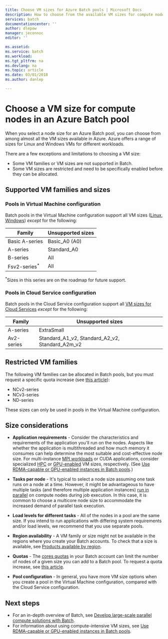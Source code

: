```yaml
---
title: Choose VM sizes for Azure Batch pools | Microsoft Docs
description: How to choose from the available VM sizes for compute nodes in Azure Batch pools
services: batch
documentationcenter: ''
author: dlepow
manager: jeconnoc
editor: ''

ms.assetid: 
ms.service: batch
ms.workload: 
ms.tgt_pltfrm: na
ms.devlang: na
ms.topic: article
ms.date: 03/01/2018
ms.author: danlep

---
```

# Choose a VM size for compute nodes in an Azure Batch pool

When you select a node size for an Azure Batch pool, you can choose from among almost all the VM sizes available in Azure. Azure offers a range of sizes for Linux and Windows VMs for different workloads. 

There are a few exceptions and limitations to choosing a VM size:
* Some VM families or VM sizes are not supported in Batch. 
* Some VM sizes are restricted and need to be specifically enabled before they can be allocated.


## Supported VM families and sizes

### Pools in Virtual Machine configuration

Batch pools in the Virtual Machine configuration support all VM sizes ([Linux](../virtual-machines/linux/sizes.md), [Windows](../virtual-machines/windows/sizes.md)) *except* for the following:

| Family  | Unsupported sizes  |
|---------|---------|
| Basic A-series | Basic_A0 (A0) |
| A-series | Standard_A0 |
| B-series | All |
| Fsv2-series<sup>*</sup> | All |

<sup>*</sup>Sizes in this series are on the roadmap for future support.

### Pools in Cloud Service configuration

Batch pools in the Cloud Service configuration support all [VM sizes for Cloud Services](../cloud-services/cloud-services-sizes-specs.md) *except* for the following:

| Family  | Unsupported sizes  |
|---------|---------|
| A-series | ExtraSmall |
| Av2-series | Standard_A1_v2, Standard_A2_v2, Standard_A2m_v2 |

## Restricted VM families
The following VM families can be allocated in Batch pools, but you must request a specific quota increase (see [this article](batch-quota-limit.md#increase-a-quota)):
* NCv2-series
* NCv3-series
* ND-series

These sizes can only be used in pools in the Virtual Machine configuration.

## Size considerations

* **Application requirements** - Consider the characteristics and requirements of the application you'll run on the nodes. Aspects like whether the application is multithreaded and how much memory it consumes can help determine the most suitable and cost-effective node size. For multi-instance [MPI workloads](batch-mpi.md) or CUDA applications, consider specialized [HPC](../virtual-machines/linux/sizes-hpc.md) or [GPU-enabled](../virtual-machines/linux/sizes-gpu.md) VM sizes, respectively. (See [Use RDMA-capable or GPU-enabled instances in Batch pools](batch-pool-compute-intensive-sizes.md).) 

* **Tasks per node** - It's typical to select a node size assuming one task runs on a node at a time. However, it might be advantageous to have multiple tasks (and therefore multiple application instances) [run in parallel](batch-parallel-node-tasks.md) on compute nodes during job execution. In this case, it is common to choose a multicore node size to accommodate the increased demand of parallel task execution.

* **Load levels for different tasks** - All of the nodes in a pool are the same size. If you intend to run applications with differing system requirements and/or load levels, we recommend that you use separate pools. 

* **Region availability** - A VM family or size might not be available in the regions where you create your Batch accounts. To check that a size is available, see [Products available by region](https://azure.microsoft.com/regions/services/).

* **Quotas** - The [cores quotas](batch-quota-limit.md#resource-quotas) in your Batch account can limit the number of nodes of a given size you can add to a Batch pool. To request a quota increase, see [this article](batch-quota-limit.md#increase-a-quota). 

* **Pool configuration** - In general, you have more VM size options when you create a pool in the Virtual Machine configuration, compared with the Cloud Service configuration.

## Next steps

* For an in-depth overview of Batch, see [Develop large-scale parallel compute solutions with Batch](batch-api-basics.md).
* For information about using compute-intensive VM sizes, see [Use RDMA-capable or GPU-enabled instances in Batch pools](batch-pool-compute-intensive-sizes.md). 


